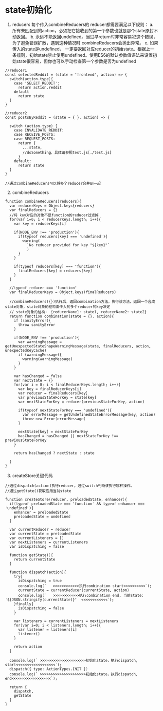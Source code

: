 # state初始化

  1. reducers
    每个传入combineReducers的 reducer都需要满足以下规则：
      a. 所有未匹配到的action，必须把它接收到的第一个参数也就是那个state原封不动返回。
      b. 永远不能返回undefined。当过早return时非常容易犯这个错误，为了避免错误扩散，遇到这种情况时 combineReducers会抛出异常。
      c. 如果传入的state是undefined， 一定要返回对应reducer的初始state。根据上一条规则，初始state禁止使用undefined。使用ES6的默认参数值语法来设置初始state很容易，但你也可以手动检查第一个参数是否为undefined

    //reducer1
    const selectedReddit = (state = 'frontend', action) => {
      switch(action.type){
        case 'SELECT_REDDIT':
          return action.reddit
        default
          return state
      }
    }

    //reducer2
    const postsByReddit = (state = { }, action) => {

      switch (action.type) {
        case INVALIDATE_REDDIT:
        case RECEIVE_POSTS:
        case REQUEST_POSTS:
          return {
            ...state,
            //doSomething，具体请参照test.js[./test.js]
          }
        default:
          return state
      }
    }

    //通过combineReducers可以将多个reducer合并到一起

  2. combineReducers

    function combineReducers(reducers){
      var reducerKeys = Object.keys{reducers}
      var finalReducers = {}
      //将 key对应的对象不是function的reducer过滤掉
      for(var i=0; i < reducerKeys.length; i++){
        var key = reducerKeys[i]

        if(NODE_ENV !== 'production'){
          if(typeof reducers[key] === 'undefined'){
            warning(
              `No reducer provided for key "${key}"`
              )
          }
        }

        if(typeof reducers[key] === 'function'){
          finalReducers[key] = reducers[key]
        }
      }

      //typeof reducer === 'function'
      var finalReducerKeys = Object.keys(finalReducers)

      //combineReducers({})执行后，返回combination方法，执行该方法，返回一个合成state对象，state对象的结构由传入的多个reducer的key决定
      // state对象的结构： {reducerName1: state1, reducerName2: state2}
      return function combination(state = {}, action){
        if (sanityError){
          throw sanityError
        }

        if(NODE_ENV !== 'production'){
          var warningMessage = getUnexpectedStateShapeWarningMessage(state, finalReducers, action, unexpectedKeyCache)
          if (warningMessage){
            warning(warningMessage)
          }
        }

        var hasChanged = false
        var nextState = {}
        for(var i = 0; i < finalReducerKeys.length; i++){
          var key = finalReducerKeys[i]
          var reducer = finalReducers[key]
          var previousStateForKey = state[key]
          var nextStateForKey = reducer(previousStateForKey, action)

          if(typeof nextStateForKey === 'undefined'){
            var errorMessage = getUndefinedStateErrorMessage(key, action)
            throw new Error(errorMessage)
          }

          nextState[key] = nextStateForKey
          hasChanged = hasChanged || nextStateForKey !== previousStateForKey
        }

        return hasChanged ? nextState : state

      }
    }

  3. createStore关键代码

    //通过dispatch(action)执行reducer，通过switch判断该执行哪种操作。
    //通过getState()获取应用当前state

    function createStore(reducer, preloadedState, enhancer){
      if(typeof preloadedState === 'function' && typeof enhancer === 'undefined'){
        enhancer = preloadedState
        preloadedState = undefined
      }

      var currentReducer = reducer
      var currentState = preloadedState
      var currentListeners = []
      var nextListeners = currentListeners
      var isDispatching = false

      function getState(){
        return currentState
      }

      function dispatch(action){
        try{
          isDispatching = true
          console.log(`   >>>>>>>>>>>>执行combination start<<<<<<<<<<`);
          currentState = currentReducer(currentState, action)
          console.log(`   >>>>>>>>>>>>执行combination end, 当前state: '${JSON.stringify(currentState)}'  <<<<<<<<<<<<`);
        }finally{
          isDispatching = false
        }

        var listeners = currentListeners = nextListeners
        for(var i=0; i < listeners.length; i++){
          var listener = listeners[i]
          listener()
        }

        return action
      }

      console.log(` >>>>>>>>>>>>>>>>>>>>>初始化state，执行dispatch, start<<<<<<<<<<<<<<<<<<`);
      dispatch({ type: ActionTypes.INIT })
      console.log(` >>>>>>>>>>>>>>>>>>>>>初始化state，执行dispatch, end<<<<<<<<<<<<<<<<<<`);

      return {
        dispatch,
        getState
      }
    }
